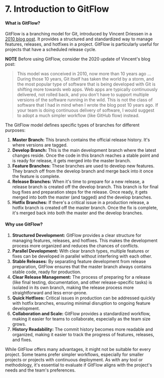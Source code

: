 # 7. Introduction to GitFlow

#### **What is GitFlow?**

GitFlow is a branching model for Git, introduced by Vincent Driessen in a [2010 blog post](https://nvie.com/posts/a-successful-git-branching-model/). It provides a structured and standardized way to manage features, releases, and hotfixes in a project. GitFlow is particularly useful for projects that have a scheduled release cycle.

**NOTE** Before using GitFlow, consider the 2020 update of Vincent's blog post:
> This model was conceived in 2010, now more than 10 years ago ... During those 10 years, Git itself has taken the world by a storm, and the most popular type of software that is being developed with Git is shifting more towards web apps. Web apps are typically continuously delivered, not rolled back, and you don't have to support multiple versions of the software running in the wild. This is not the class of software that I had in mind when I wrote the blog post 10 years ago. If your team is doing continuous delivery of software, I would suggest to adopt a much simpler workflow (like GitHub flow) instead.

The GitFlow model defines specific types of branches for different purposes:

1. **Master Branch:** This branch contains the official release history. It's where versions are tagged.
2. **Develop Branch:** This is the main development branch where the latest changes reside. Once the code in this branch reaches a stable point and is ready for release, it gets merged into the master branch.
3. **Feature Branches:** These branches are used to develop new features. They branch off from the develop branch and merge back into it once the feature is complete.
4. **Release Branches:** When it's time to prepare for a new release, a release branch is created off the develop branch. This branch is for final bug fixes and preparation steps for the release. Once ready, it gets merged into both the master (and tagged) and the develop branches.
5. **Hotfix Branches:** If there's a critical issue in a production release, a hotfix branch is created off the master branch. Once the fix is complete, it's merged back into both the master and the develop branches.

#### **Why use GitFlow?**

1. **Structured Development:** GitFlow provides a clear structure for managing features, releases, and hotfixes. This makes the development process more organized and reduces the chances of conflicts.
2. **Parallel Development:** With clear branch types, multiple features or fixes can be developed in parallel without interfering with each other.
3. **Stable Releases:** By separating feature development from release preparation, GitFlow ensures that the master branch always contains stable code, ready for production.
4. **Clear Release Management:** The process of preparing for a release (like final testing, documentation, and other release-specific tasks) is isolated in its own branch, making the release process more straightforward and less error-prone.
5. **Quick Hotfixes:** Critical issues in production can be addressed quickly with hotfix branches, ensuring minimal disruption to ongoing feature development.
6. **Collaboration and Scale:** GitFlow provides a standardized workflow, making it easier for teams to collaborate, especially as the team size grows.
7. **History Readability:** The commit history becomes more readable and organized, making it easier to track the progress of features, releases, and fixes.

While GitFlow offers many advantages, it might not be suitable for every project. Some teams prefer simpler workflows, especially for smaller projects or projects with continuous deployment. As with any tool or methodology, it's essential to evaluate if GitFlow aligns with the project's needs and the team's preferences.
